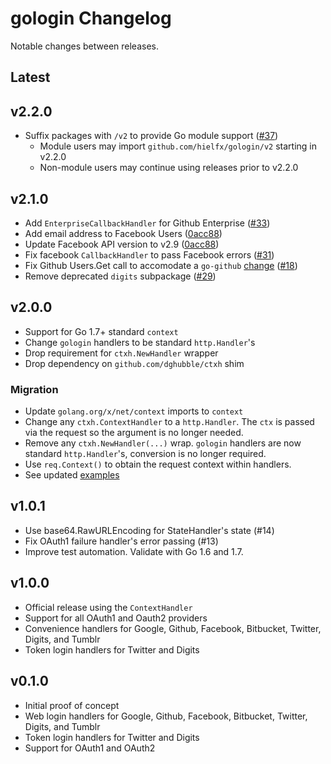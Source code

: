 # gologin Changelog

Notable changes between releases.

## Latest

## v2.2.0

* Suffix packages with `/v2` to provide Go module support ([#37](https://github.com/hielfx/gologin/pull/37))
  * Module users may import `github.com/hielfx/gologin/v2` starting in v2.2.0
  * Non-module users may continue using releases prior to v2.2.0

## v2.1.0

* Add `EnterpriseCallbackHandler` for Github Enterprise ([#33](https://github.com/hielfx/gologin/pull/33))
* Add email address to Facebook Users ([0acc88](https://github.com/hielfx/gologin/commit/0acc881e40b4926bbba0c02944ad5842700a0eab))
* Update Facebook API version to v2.9 ([0acc88](https://github.com/hielfx/gologin/commit/0acc881e40b4926bbba0c02944ad5842700a0eab))
* Fix facebook `CallbackHandler` to pass Facebook errors ([#31](https://github.com/hielfx/gologin/pull/31))
* Fix Github Users.Get call to accomodate a `go-github` [change](https://github.com/google/go-github/pull/529) ([#18](https://github.com/hielfx/gologin/pull/18))
* Remove deprecated `digits` subpackage ([#29](https://github.com/hielfx/gologin/pull/29))

## v2.0.0

* Support for Go 1.7+ standard `context`
* Change `gologin` handlers to be standard `http.Handler`'s
* Drop requirement for `ctxh.NewHandler` wrapper
* Drop dependency on `github.com/dghubble/ctxh` shim

### Migration

* Update `golang.org/x/net/context` imports to `context`
* Change any `ctxh.ContextHandler` to a `http.Handler`. The `ctx` is passed via the request so the argument is no longer needed.
* Remove any `ctxh.NewHandler(...)` wrap. `gologin` handlers are now standard `http.Handler`'s, conversion is no longer required.
* Use `req.Context()` to obtain the request context within handlers.
* See updated [examples](examples)

## v1.0.1

* Use base64.RawURLEncoding for StateHandler's state (#14)
* Fix OAuth1 failure handler's error passing (#13)
* Improve test automation. Validate with Go 1.6 and 1.7.

## v1.0.0

* Official release using the `ContextHandler`
* Support for all OAuth1 and Oauth2 providers
* Convenience handlers for Google, Github, Facebook, Bitbucket, Twitter, Digits, and Tumblr
* Token login handlers for Twitter and Digits

## v0.1.0

* Initial proof of concept
* Web login handlers for Google, Github, Facebook, Bitbucket, Twitter, Digits, and Tumblr
* Token login handlers for Twitter and Digits
* Support for OAuth1 and OAuth2
